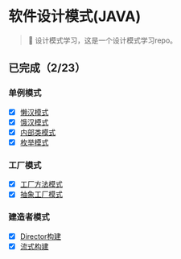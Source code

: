 # 软件设计模式(JAVA)

> 🚀️ 设计模式学习，这是一个设计模式学习repo。

## **已完成（2/23）**

### 单例模式

* [X]  [懒汉模式](https://github.com/maokaigang/designPattern/blob/e03c6e88def0fa068bb72d733ba72aab080f5bdf/src/%E5%8D%95%E4%BE%8B%E6%A8%A1%E5%BC%8F/LazySingleton.java)
* [X]  [饿汉模式](https://github.com/maokaigang/designPattern/blob/e03c6e88def0fa068bb72d733ba72aab080f5bdf/src/%E5%8D%95%E4%BE%8B%E6%A8%A1%E5%BC%8F/HungrySingleton.java)
* [X]  [内部类模式](https://github.com/maokaigang/designPattern/blob/e03c6e88def0fa068bb72d733ba72aab080f5bdf/src/%E5%8D%95%E4%BE%8B%E6%A8%A1%E5%BC%8F/InnerClassSingleton.java)
* [X]  [枚举模式](https://github.com/maokaigang/designPattern/blob/e03c6e88def0fa068bb72d733ba72aab080f5bdf/src/%E5%8D%95%E4%BE%8B%E6%A8%A1%E5%BC%8F/EnumSingleton.java)

### 工厂模式

* [X]  [工厂方法模式](https://github.com/maokaigang/designPattern/blob/e03c6e88def0fa068bb72d733ba72aab080f5bdf/src/%E5%B7%A5%E5%8E%82%E6%A8%A1%E5%BC%8F/FactoryMethod.java)
* [X]  [抽象工厂模式](https://github.com/maokaigang/designPattern/blob/76860babf313944cc70d3ff67bb86d6e30c53ee2/src/%E5%B7%A5%E5%8E%82%E6%A8%A1%E5%BC%8F/AbstractFactory.java)

### 建造者模式

* [X]  [Director构建](https://github.com/maokaigang/designPattern/blob/8ce906b5d1c2c4dc703e720d296da935220e1f1a/src/%E5%BB%BA%E9%80%A0%E8%80%85%E6%A8%A1%E5%BC%8F/Builder.java)
* [X]  [流式构建](https://github.com/maokaigang/designPattern/blob/8ce906b5d1c2c4dc703e720d296da935220e1f1a/src/%E5%BB%BA%E9%80%A0%E8%80%85%E6%A8%A1%E5%BC%8F/BuilderV2.java)
